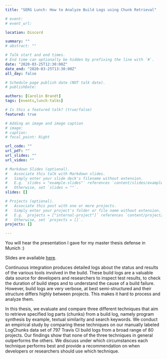 ```yaml
---
title: "SERG Lunch: How to Analyze Build Logs using Chunk Retrieval"

# event: 
# event_url: 

location: Discord

summary: ""
# abstract: ""

# Talk start and end times.
# End time can optionally be hidden by prefixing the line with `#`.
date: "2020-03-25T12:30:00Z"
date_end: "2020-03-25T13:30:00Z"
all_day: false

# Schedule page publish date (NOT talk date).
# publishDate:

authors: [Carolin Brandt]
tags: [events,lunch-talks]

# Is this a featured talk? (true/false)
featured: true

# Adding an image and image caption
# image:
# caption: 
# focal_point: Right

url_code: ""
url_pdf: ""
url_slides: ""
url_video: ""

# Markdown Slides (optional).
#   Associate this talk with Markdown slides.
#   Simply enter your slide deck's filename without extension.
#   E.g. `slides = "example-slides"` references `content/slides/example-slides.md`.
#   Otherwise, set `slides = ""`.
slides: []

# Projects (optional).
#   Associate this post with one or more projects.
#   Simply enter your project's folder or file name without extension.
#   E.g. `projects = ["internal-project"]` references `content/project/deep-learning/index.md`.
#   Otherwise, set `projects = []`.
projects: []

---
```



You will hear the presentation I gave for my master thesis defense in Munich :)

Slides are available [here](https://surfdrive.surf.nl/files/index.php/s/Pv4sffs1hJVNTtP).

Continuous integration produces detailed logs about the status and results of 
the various tools involved in the build. These build logs are a valuable data source 
for developers and researchers to inspect test results, to check the duration of build steps 
and to understand the cause of a build failure. However, build logs are very verbose, 
at best semi-structured and their structure differs highly between projects. 
This makes it hard to process and analyze them. 

In this thesis, we evaluate and compare three different techniques that aim to retrieve 
specified log parts (chunks) from a build log, namely program synthesis by example, 
textual similarity and search keywords. We conduct an empirical study by comparing 
these techniques on our manually labeled LogChunks data set of 797 Travis CI build logs 
from a broad range of 80 projects. Our findings show that none of the three techniques 
in general outperforms the others. We discuss under which circumstances each technique 
performs best and provide a recommendation on when developers or researchers should use which technique.

